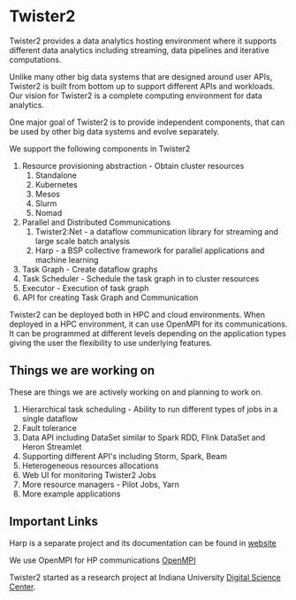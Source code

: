 # Twister2

Twister2 provides a data analytics hosting environment where it supports different data analytics 
including streaming, data pipelines and iterative computations. 

Unlike many other big data systems that are designed around user APIs, Twister2 is built from bottom 
up to support different APIs and workloads. Our vision for Twister2 is a complete computing
 environment for data analytics. 
 
One major goal of Twister2 is to provide independent components, that can be used by other 
big data systems and evolve separately. 
 
We support the following components in Twister2

1. Resource provisioning abstraction - Obtain cluster resources
   1. Standalone
   2. Kubernetes
   3. Mesos
   4. Slurm
   5. Nomad
2. Parallel and Distributed Communications
   1. Twister2:Net - a dataflow communication library for streaming and large scale batch analysis
   2. Harp - a BSP collective framework for parallel applications and machine learning
3. Task Graph - Create dataflow graphs 
4. Task Scheduler - Schedule the task graph in to cluster resources
5. Executor - Execution of task graph       
6. API for creating Task Graph and Communication

Twister2 can be deployed both in HPC and cloud environments. When deployed in a HPC environment, it 
can use OpenMPI for its communications. It can be programmed at different levels depending on the 
application types giving the user the flexibility to use underlying features.
     
## Things we are working on

These are things we are actively working on and planning to work on.

1. Hierarchical task scheduling - Ability to run different types of jobs in a single dataflow
2. Fault tolerance
3. Data API including DataSet similar to Spark RDD, Flink DataSet and Heron Streamlet
3. Supporting different API's including Storm, Spark, Beam  
4. Heterogeneous resources allocations
5. Web UI for monitoring Twister2 Jobs
6. More resource managers - Pilot Jobs, Yarn
7. More example applications

## Important Links

Harp is a separate project and its documentation can be found in [website](https://dsc-spidal.github.io/harp/)

We use OpenMPI for HP communications [OpenMPI](https://www.open-mpi.org/)
  
Twister2 started as a research project at Indiana University [Digital Science Center](https://www.dsc.soic.indiana.edu/).